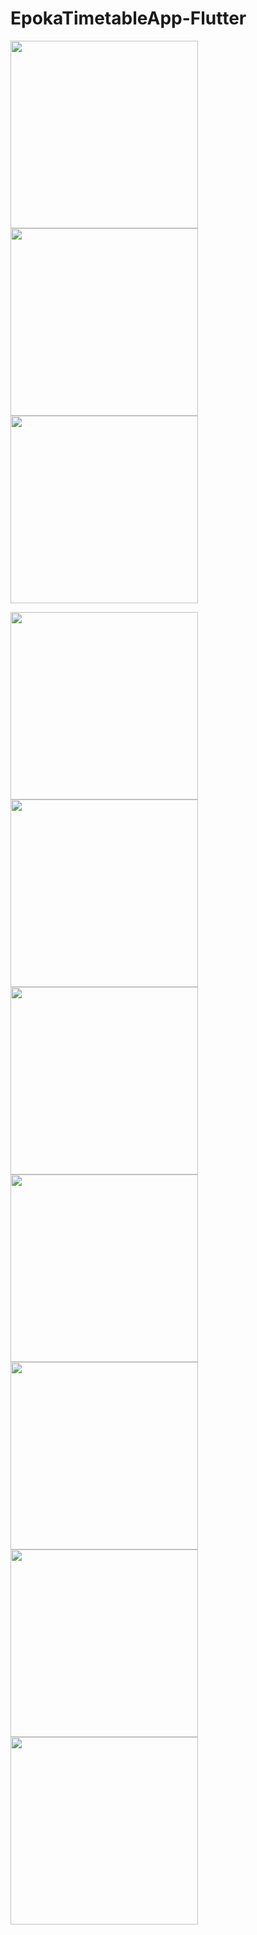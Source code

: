 # EpokaTimetableApp-Flutter

<p float="left">
<img src="/screenshots/0.jpg" width="300">
<img src="/screenshots/1.jpg" width="300">
<img src="/screenshots/2.jpg" width="300">
</p>
<img src="/screenshots/3.jpg" width="300">
<img src="/screenshots/4.jpg" width="300">
<img src="/screenshots/5.jpg" width="300">
<img src="/screenshots/6.jpg" width="300">
<img src="/screenshots/7.jpg" width="300">
<img src="/screenshots/8.jpg" width="300">
<img src="/screenshots/9.jpg" width="300">
